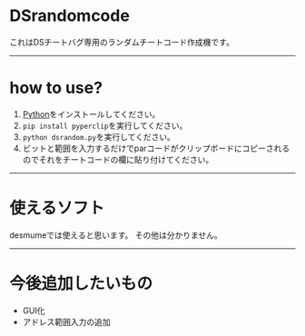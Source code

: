 # DSrandomcode

これはDSチートバグ専用のランダムチートコード作成機です。

---
# how to use?
1. [Python](https://www.python.org/)をインストールしてください。
1. `pip install pyperclip`を実行してください。
1. `python dsrandom.py`を実行してください。
1. ビットと範囲を入力するだけでparコードがクリップボードにコピーされるのでそれをチートコードの欄に貼り付けてください。
---
# 使えるソフト

desmumeでは使えると思います。
その他は分かりません。

---
# 今後追加したいもの
- GUI化
- アドレス範囲入力の追加

